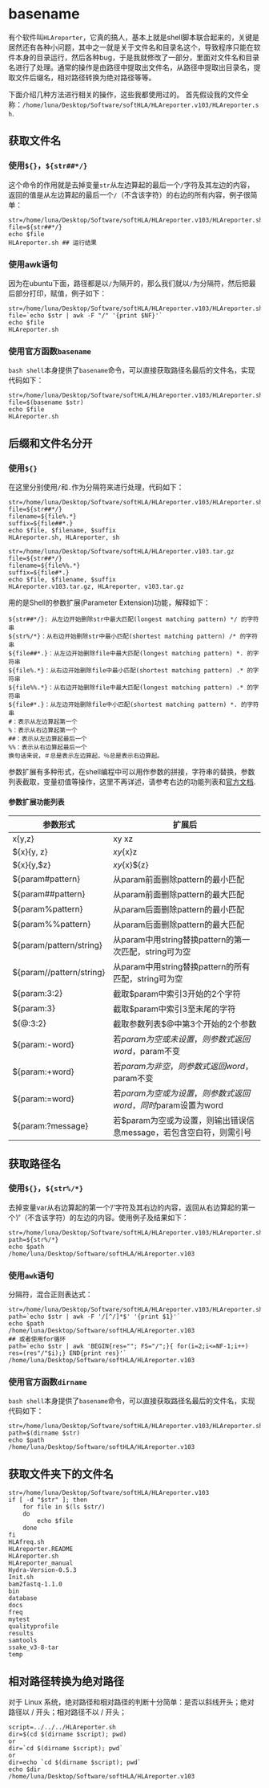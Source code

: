 # basename

有个软件叫`HLAreporter`​，它真的搞人，基本上就是shell脚本联合起来的，关键是居然还有各种小问题，其中之一就是关于文件名和目录名这个，导致程序只能在软件本身的目录运行，然后各种bug，于是我就修改了一部分，里面对文件名和目录名进行了处理。通常的操作是由路径中提取出文件名，从路径中提取出目录名，提取文件后缀名，相对路径转换为绝对路径等等。

下面介绍几种方法进行相关的操作，这些我都使用过的。 首先假设我的文件全称：`/home/luna/Desktop/Software/softHLA/HLAreporter.v103/HLAreporter.sh`​.

## 获取文件名

### 使用`${}`​，`${str##*/}`​

这个命令的作用就是去掉变量`str`​从左边算起的最后一个`/`​字符及其左边的内容，返回的值是从左边算起的最后一个`/`​（不含该字符）的右边的所有内容，例子很简单：

```
str=/home/luna/Desktop/Software/softHLA/HLAreporter.v103/HLAreporter.sh
file=${str##*/}
echo $file
HLAreporter.sh ## 运行结果
```

### 使用awk语句

因为在ubuntu下面，路径都是以`/`​为隔开的，那么我们就以`/`​为分隔符，然后把最后部分打印，赋值，例子如下：

```
str=/home/luna/Desktop/Software/softHLA/HLAreporter.v103/HLAreporter.sh
file=`echo $str | awk -F "/" '{print $NF}'`
echo $file
HLAreporter.sh
```

### 使用官方函数`basename`​

​`bash shell`​本身提供了`basename`​命令，可以直接获取路径名最后的文件名，实现代码如下：

```
str=/home/luna/Desktop/Software/softHLA/HLAreporter.v103/HLAreporter.sh
file=$(basename $str)
echo $file
HLAreporter.sh
```

## 后缀和文件名分开

### 使用`${}`​

在这里分别使用`/`​和`.`​作为分隔符来进行处理，代码如下：

```
str=/home/luna/Desktop/Software/softHLA/HLAreporter.v103/HLAreporter.sh
file=${str##*/}
filename=${file%.*}
suffix=${file##*.}
echo $file, $filename, $suffix
HLAreporter.sh, HLAreporter, sh

str=/home/luna/Desktop/Software/softHLA/HLAreporter.v103.tar.gz
file=${str##*/}
filename=${file%%.*}
suffix=${file#*.}
echo $file, $filename, $suffix
HLAreporter.v103.tar.gz, HLAreporter, v103.tar.gz
```

用的是Shell的参数扩展(Parameter Extension)功能，解释如下：

```
${str##*/}: 从左边开始删除str中最大匹配(longest matching pattern) */ 的字符串
${str%/*}：从右边开始删除str中最小匹配(shortest matching pattern) /* 的字符串
${file##*.}：从左边开始删除file中最大匹配(longest matching pattern) *. 的字符串
${file%.*}：从右边开始删除file中最小匹配(shortest matching pattern) .* 的字符串
${file%%.*}：从右边开始删除file中最大匹配(longest matching pattern) .* 的字符串
${file#*.}：从左边开始删除file中小匹配(shortest matching pattern) *. 的字符串
#：表示从左边算起第一个
%：表示从右边算起第一个
##：表示从左边算起最后一个
%%：表示从右边算起最后一个
换句话来说，＃总是表示左边算起，％总是表示右边算起。
```

参数扩展有多种形式，在shell编程中可以用作参数的拼接，字符串的替换，参数列表截取，变量初值等操作，这里不再详述，请参考右边的功能列表和[官方文档](https://www.gnu.org/software/bash/manual/html_node/Shell-Parameter-Expansion.html).

#### 参数扩展功能列表

|**参数形式**|**扩展后**|
| --------------------------| ---------------------------------------------------------------------|
|x{y,z}|xy xz|
|${x}{y, z}|${x}y${x}z|
|${x}{y,$z}|${x}y${x}${z}|
|${param#pattern}|从param前面删除pattern的最小匹配|
|${param##pattern}|从param前面删除pattern的最大匹配|
|${param%pattern}|从param后面删除pattern的最小匹配|
|${param%%pattern}|从param后面删除pattern的最大匹配|
|${param/pattern/string}|从param中用string替换pattern的第一次匹配，string可为空|
|${param//pattern/string}|从param中用string替换pattern的所有匹配，string可为空|
|${param:3:2}|截取$param中索引3开始的2个字符|
|${param:3}|截取$param中索引3至末尾的字符|
|${@:3:2}|截取参数列表$@中第3个开始的2个参数|
|${param:-word}|若$param为空或未设置，则参数式返回word，$param不变|
|${param:+word}|若$param为非空，则参数式返回word，$param不变|
|${param:=word}|若$param为空或为设置，则参数式返回word，同时$param设置为word|
|${param:?message}|若$param为空或为设置，则输出错误信息message，若包含空白符，则需引号|

## 获取路径名

### 使用`${}`​，`${str%/*}`​

去掉变量var从右边算起的第一个’/’字符及其右边的内容，返回从右边算起的第一个’/’（不含该字符）的左边的内容。使用例子及结果如下：

```
str=/home/luna/Desktop/Software/softHLA/HLAreporter.v103/HLAreporter.sh
path=${str%/*}
echo $path
/home/luna/Desktop/Software/softHLA/HLAreporter.v103
```

### 使用`awk`​语句

分隔符，混合正则表达式：

```
str=/home/luna/Desktop/Software/softHLA/HLAreporter.v103/HLAreporter.sh
path=`echo $str | awk -F '/[^/]*$' '{print $1}'`
echo $path
/home/luna/Desktop/Software/softHLA/HLAreporter.v103
## 或者使用for循环
path=`echo $str | awk 'BEGIN{res=""; FS="/";}{ for(i=2;i<=NF-1;i++) res=(res"/"$i);} END{print res}'`
/home/luna/Desktop/Software/softHLA/HLAreporter.v103
```

### 使用官方函数`dirname`​

​`bash shell`​本身提供了`basename`​命令，可以直接获取路径名最后的文件名，实现代码如下：

```
str=/home/luna/Desktop/Software/softHLA/HLAreporter.v103/HLAreporter.sh
path=$(dirname $str)
echo $path
/home/luna/Desktop/Software/softHLA/HLAreporter.v103
```

## 获取文件夹下的文件名

```
str=/home/luna/Desktop/Software/softHLA/HLAreporter.v103
if [ -d "$str" ]; then
	for file in $(ls $str/)
	do
		echo $file
	done
fi
HLAfreq.sh
HLAreporter.README
HLAreporter.sh
HLAreporter_manual
Hydra-Version-0.5.3
Init.sh
bam2fastq-1.1.0
bin
database
docs
freq
mytest
qualityprofile
results
samtools
ssake_v3-8-tar
temp
```

## 相对路径转换为绝对路径

对于 Linux 系统，绝对路径和相对路径的判断十分简单：是否以斜线开头；绝对路径以 / 开头；相对路径不以 / 开头；

```
script=../../../HLAreporter.sh
dir=$(cd $(dirname $script); pwd)
or
dir=`cd $(dirname $script); pwd`
or
dir=echo `cd $(dirname $script); pwd`
echo $dir
/home/luna/Desktop/Software/softHLA/HLAreporter.v103
```
